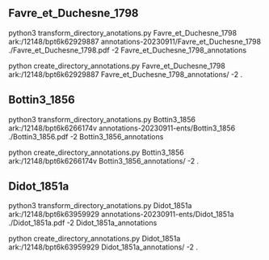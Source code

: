 ## Favre_et_Duchesne_1798

python3 transform_directory_anotations.py Favre_et_Duchesne_1798 ark:/12148/bpt6k62929887 annotations-20230911/Favre_et_Duchesne_1798 ./Favre_et_Duchesne_1798.pdf -2 Favre_et_Duchesne_1798_annotations

python create_directory_annotations.py Favre_et_Duchesne_1798 ark:/12148/bpt6k62929887 Favre_et_Duchesne_1798_annotations/ -2 .

## Bottin3_1856

python3 transform_directory_anotations.py Bottin3_1856 ark:/12148/bpt6k6266174v annotations-20230911-ents/Bottin3_1856 ./Bottin3_1856.pdf -2 Bottin3_1856_annotations

python create_directory_annotations.py Bottin3_1856 ark:/12148/bpt6k6266174v Bottin3_1856_annotations/ -2 .

## Didot_1851a

python3 transform_directory_anotations.py Didot_1851a ark:/12148/bpt6k63959929 annotations-20230911-ents/Didot_1851a ./Didot_1851a.pdf -2 Didot_1851a_annotations

python create_directory_annotations.py Didot_1851a ark:/12148/bpt6k63959929 Didot_1851a_annotations/ -2 .
